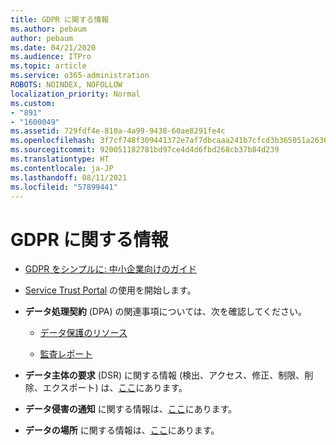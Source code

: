 ```yaml
---
title: GDPR に関する情報
ms.author: pebaum
author: pebaum
ms.date: 04/21/2020
ms.audience: ITPro
ms.topic: article
ms.service: o365-administration
ROBOTS: NOINDEX, NOFOLLOW
localization_priority: Normal
ms.custom:
- "891"
- "1600049"
ms.assetid: 729fdf4e-810a-4a99-9438-60ae8291fe4c
ms.openlocfilehash: 3f7cf748f309441372e7af7dbcaaa241b7cfcd3b365051a2630ca38fa4c1d11c
ms.sourcegitcommit: 920051182781bd97ce4d4d6fbd268cb37b84d239
ms.translationtype: HT
ms.contentlocale: ja-JP
ms.lasthandoff: 08/11/2021
ms.locfileid: "57899441"
---
```

# <a name="information-about-gdpr"></a>GDPR に関する情報

- [GDPR をシンプルに: 中小企業向けのガイド](https://docs.microsoft.com/microsoft-365/admin/security-and-compliance/gdpr-compliance)

- [Service Trust Portal](https://servicetrust.microsoft.com/ViewPage/GDPRGetStarted) の使用を開始します。

- **データ処理契約** (DPA) の関連事項については、次を確認してください。

  - [データ保護のリソース](https://servicetrust.microsoft.com/ViewPage/TrustDocuments)

  - [監査レポート](https://servicetrust.microsoft.com/ViewPage/MSComplianceGuide)

- **データ主体の要求** (DSR) に関する情報 (検出、アクセス、修正、制限、削除、エクスポート) は、[ここ](https://docs.microsoft.com/microsoft-365/compliance/gdpr-dsr-office365)にあります。

- **データ侵害の通知** に関する情報は、[ここ](https://servicetrust.microsoft.com/ViewPage/GDPRBreach)にあります。

- **データの場所** に関する情報は、[ここ](https://products.office.com/where-is-your-data-located?ms.officeurl=datamaps&amp;geo=All#All)にあります。
